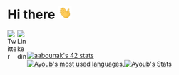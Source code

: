 # Hi there  <img src="https://github.com/ABSphreak/ABSphreak/blob/master/gifs/Hi.gif" width="30px"><a href="https://twitter.com/Imaqtpotatoe" target="_blank">
  <img align="left" alt="Twitter" width="22px" src="https://cdn.jsdelivr.net/npm/simple-icons@v3/icons/twitter.svg" />
</a>
<a href="https://www.linkedin.com/in/ayoub-abounakif-49b93819a/" target="_blank">
  <img align="left" alt="Linkedin" width="22px" src="https://cdn.jsdelivr.net/npm/simple-icons@v3/icons/linkedin.svg" />
</a>
<br /><br />

[![aabounak's 42 stats](https://badge42.vercel.app/api/v2/cl3k0lk84010609l31bhnvg2n/stats?cursusId=21&coalitionId=80)](https://github.com/JaeSeoKim/badge42)
<br />
<a href="https://github.com/ayoubabounakif/">
  <img align="center" src="https://github-readme-stats.vercel.app/api/top-langs/?username=ayoubabounakif&layout=compact&theme=synthwave" alt="Ayoub's most used languages" />
</a>
<a href="https://github.com/ayoubabounakif/">
  <img align="center" height=200 width=450 src="https://github-readme-stats.vercel.app/api?username=ayoubabounakif&show_icons=true&theme=synthwave&count_private=true&include_all_commits=true&hide=stars" alt="Ayoub's Stats" />
</a>


<!--
**0x1e0000/0x1e0000** is a ✨ _special_ ✨ repository because its `README.md` (this file) appears on your GitHub profile.

Here are some ideas to get you started:

- 🔭 I’m currently working on ...
- 🌱 I’m currently learning ...
- 👯 I’m looking to collaborate on ...
- 🤔 I’m looking for help with ...
- 💬 Ask me about ...
- 📫 How to reach me: ...
- 😄 Pronouns: ...
- ⚡ Fun fact: ...
-->
